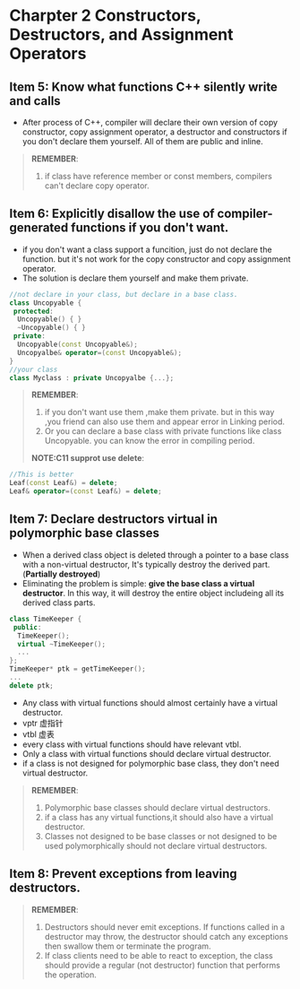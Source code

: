 # Charpter 2 Constructors, Destructors, and Assignment Operators

## Item 5: Know what functions C++ silently write and calls
- After process of C++, compiler will declare their own version of copy constructor, copy assignment operator, a destructor and constructors if you don't declare them yourself. All of them are public and inline.
> **REMEMBER**:
> 1. if class have reference member or const members, compilers can't declare copy operator.

## Item 6: Explicitly disallow the use of compiler-generated functions if you don't want.

- if you don't want a class support a funcition, just do not declare the function. but it's not work for the copy constructor and copy assignment operator.
- The solution is declare them yourself and make them private.

```cpp
//not declare in your class, but declare in a base class.
class Uncopyable {
 protected:
  Uncopyable() { }
  ~Uncopyable() { }
 private:
  Uncopyable(const Uncopyable&);
  Uncopyalbe& operator=(const Uncopyable&);
}
//your class
class Myclass : private Uncopyalbe {...};
```

> **REMEMBER**:
> 1. if you don't want use them ,make them private. but in this way ,you friend can also use them and appear error in Linking period.
> 2. Or you can declare a base class with private functions like class Uncopyable. you can know the error in compiling period.
> 
> **NOTE:C11 supprot use delete**:
> 
```cpp
//This is better
Leaf(const Leaf&) = delete;
Leaf& operator=(const Leaf&) = delete;
```

## Item 7: Declare destructors virtual in polymorphic base classes
- When a derived class object is deleted through a pointer to a base class with a non-virtual destructor, It's typically destroy the derived part. (**Partially destroyed**)
- Eliminating the problem is simple: **give the base class a virtual destructor**. In this way, it will destroy the entire object includeing all its derived class parts.

```cpp
class TimeKeeper {
 public:
  TimeKeeper();
  virtual ~TimeKeeper();
  ...
};
TimeKeeper* ptk = getTimeKeeper();
...
delete ptk;
```
- Any class with virtual functions should almost certainly have a virtual destructor.
- vptr 虚指针
- vtbl 虚表
- every class with virtual functions should have relevant vtbl.
- Only a class with virtual functions should declare virtual destructor.
- if a class is not designed for polymorphic base class, they don't need virtual destructor.

> **REMEMBER**:
> 1. Polymorphic base classes should declare virtual destructors.
> 2. if a class has any virtual functions,it should also have a virtual destructor.
> 3. Classes not designed to be base classes or not designed to be used polymorphically should not declare virtual destructors.

## Item 8: Prevent exceptions from leaving destructors.
> **REMEMBER**: 
> 1. Destructors should never emit exceptions. If functions called in a destructor may throw, the destructor should catch any exceptions then swallow them or terminate the program.
> 2. If class clients need to be able to react to exception, the class should provide a regular (not destructor) function that performs the operation.